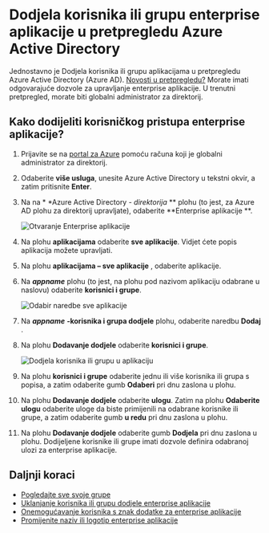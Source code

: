 <properties
    pageTitle="Dodjela korisnika ili grupu enterprise aplikacije u pretpregledu Azure Active Directory | Microsoft Azure"
    description="Kako odabrati enterprise aplikacije da biste dodijelili korisnika ili grupu ga u servisu Azure Active Directory"
    services="active-directory"
    documentationCenter=""
    authors="curtand"
    manager="femila"
    editor=""/>

<tags
    ms.service="active-directory"
    ms.workload="identity"
    ms.tgt_pltfrm="na"
    ms.devlang="na"
    ms.topic="article"
    ms.date="10/03/2016"
    ms.author="curtand"/>

# <a name="assign-a-user-or-group-to-an-enterprise-app-in-azure-active-directory-preview"></a>Dodjela korisnika ili grupu enterprise aplikacije u pretpregledu Azure Active Directory

Jednostavno je Dodjela korisnika ili grupu aplikacijama u pretpregledu Azure Active Directory (Azure AD). [Novosti u pretpregledu?](active-directory-preview-explainer.md) Morate imati odgovarajuće dozvole za upravljanje enterprise aplikacije. U trenutni pretpregled, morate biti globalni administrator za direktorij.

## <a name="how-do-i-assign-user-access-to-an-enterprise-app"></a>Kako dodijeliti korisničkog pristupa enterprise aplikacije?

1. Prijavite se na [portal za Azure](https://portal.azure.com) pomoću računa koji je globalni administrator za direktorij.

2. Odaberite **više usluga**, unesite Azure Active Directory u tekstni okvir, a zatim pritisnite **Enter**.

3. Na na * *Azure Active Directory - *direktorija* ** plohu (to jest, za Azure AD plohu za direktorij upravljate), odaberite **Enterprise aplikacije **.

    ![Otvaranje Enterprise aplikacije](./media/active-directory-coreapps-assign-user-azure-portal/open-enterprise-apps.png)

4. Na plohu **aplikacijama** odaberite **sve aplikacije**. Vidjet ćete popis aplikacija možete upravljati.

5. Na plohu **aplikacijama – sve aplikacije** , odaberite aplikacije.

6. Na ***appname*** plohu (to jest, na plohu pod nazivom aplikaciju odabrane u naslovu) odaberite **korisnici i grupe**.

    ![Odabir naredbe sve aplikacije](./media/active-directory-coreapps-assign-user-azure-portal/select-app-users.png)

7. Na ***appname*** **-korisnika i grupa dodjele** plohu, odaberite naredbu **Dodaj** .

8. Na plohu **Dodavanje dodjele** odaberite **korisnici i grupe**.

    ![Dodjela korisnika ili grupu u aplikaciju](./media/active-directory-coreapps-assign-user-azure-portal/assign-users.png)

9. Na plohu **korisnici i grupe** odaberite jednu ili više korisnika ili grupa s popisa, a zatim odaberite gumb **Odaberi** pri dnu zaslona u plohu.

10. Na plohu **Dodavanje dodjele** odaberite **ulogu**. Zatim na plohu **Odaberite ulogu** odaberite uloge da biste primijenili na odabrane korisnike ili grupe, a zatim odaberite gumb **u redu** pri dnu zaslona u plohu.

11. Na plohu **Dodavanje dodjele** odaberite gumb **Dodjela** pri dnu zaslona u plohu. Dodijeljene korisnike ili grupe imati dozvole definira odabranoj ulozi za enterprise aplikacije.

## <a name="next-steps"></a>Daljnji koraci

- [Pogledajte sve svoje grupe](active-directory-groups-view-azure-portal.md)
- [Uklanjanje korisnika ili grupu dodjele enterprise aplikacije](active-directory-coreapps-remove-assignment-azure-portal.md)
- [Onemogućavanje korisnika s znak dodatke za enterprise aplikacije](active-directory-coreapps-disable-app-azure-portal.md)
- [Promijenite naziv ili logotip enterprise aplikacije](active-directory-coreapps-change-app-logo-user-azure-portal.md)
